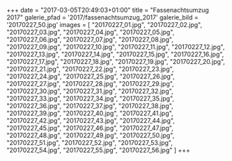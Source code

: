 +++
date = "2017-03-05T20:49:03+01:00"
title = "Fassenachtsumzug 2017"
galerie_pfad = '2017/fassenachtsumzug_2017'
galerie_bild = '20170227_50.jpg'
images = [
  "20170227_01.jpg",
  "20170227_02.jpg",
  "20170227_03.jpg",
  "20170227_04.jpg",
  "20170227_05.jpg",
  "20170227_06.jpg",
  "20170227_07.jpg",
  "20170227_08.jpg",
  "20170227_09.jpg",
  "20170227_10.jpg",
  "20170227_11.jpg",
  "20170227_12.jpg",
  "20170227_13.jpg",
  "20170227_14.jpg",
  "20170227_15.jpg",
  "20170227_16.jpg",
  "20170227_17.jpg",
  "20170227_18.jpg",
  "20170227_19.jpg",
  "20170227_20.jpg",
  "20170227_21.jpg",
  "20170227_22.jpg",
  "20170227_23.jpg",
  "20170227_24.jpg",
  "20170227_25.jpg",
  "20170227_26.jpg",
  "20170227_27.jpg",
  "20170227_28.jpg",
  "20170227_29.jpg",
  "20170227_30.jpg",
  "20170227_31.jpg",
  "20170227_32.jpg",
  "20170227_33.jpg",
  "20170227_34.jpg",
  "20170227_35.jpg",
  "20170227_36.jpg",
  "20170227_37.jpg",
  "20170227_38.jpg",
  "20170227_39.jpg",
  "20170227_40.jpg",
  "20170227_41.jpg",
  "20170227_42.jpg",
  "20170227_43.jpg",
  "20170227_44.jpg",
  "20170227_45.jpg",
  "20170227_46.jpg",
  "20170227_47.jpg",
  "20170227_48.jpg",
  "20170227_49.jpg",
  "20170227_50.jpg",
  "20170227_51.jpg",
  "20170227_52.jpg",
  "20170227_53.jpg",
  "20170227_54.jpg",
  "20170227_55.jpg",
  "20170227_56.jpg"
]
+++

